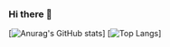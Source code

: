 ### Hi there 👋

[![Anurag's GitHub stats](https://github-readme-stats.vercel.app/api?username=vanessaaurellia&show_icons=true&theme=gruvbox)]
[![Top Langs](https://github-readme-stats.vercel.app/api/top-langs/?username=vanessaaurellia&layout=compact)]
